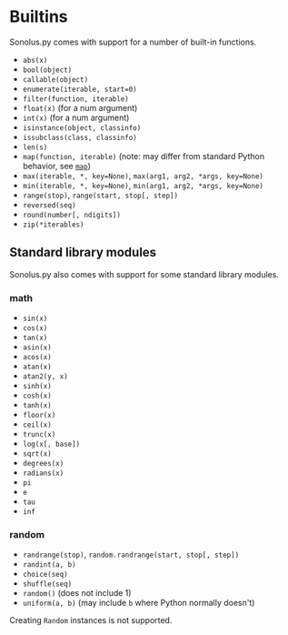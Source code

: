 # Builtins
Sonolus.py comes with support for a number of built-in functions.

- `abs(x)`
- `bool(object)`
- `callable(object)`
- `enumerate(iterable, start=0)`
- `filter(function, iterable)`
- `float(x)` (for a num argument)
- `int(x)` (for a num argument)
- `isinstance(object, classinfo)`
- `issubclass(class, classinfo)`
- `len(s)`
- `map(function, iterable)` (note: may differ from standard Python behavior, see 
  [`map`](../reference/builtins.md#doc_stubs.builtins.map))
- `max(iterable, *, key=None)`, `max(arg1, arg2, *args, key=None)`
- `min(iterable, *, key=None)`, `min(arg1, arg2, *args, key=None)`
- `range(stop)`, `range(start, stop[, step])`
- `reversed(seq)`
- `round(number[, ndigits])`
- `zip(*iterables)`

## Standard library modules
Sonolus.py also comes with support for some standard library modules.

### math
- `sin(x)`
- `cos(x)`
- `tan(x)`
- `asin(x)`
- `acos(x)`
- `atan(x)`
- `atan2(y, x)`
- `sinh(x)`
- `cosh(x)`
- `tanh(x)`
- `floor(x)`
- `ceil(x)`
- `trunc(x)`
- `log(x[, base])`
- `sqrt(x)`
- `degrees(x)`
- `radians(x)`
- `pi`
- `e`
- `tau`
- `inf`

### random
- `randrange(stop)`, `random.randrange(start, stop[, step])`
- `randint(a, b)`
- `choice(seq)`
- `shuffle(seq)`
- `random()` (does not include 1)
- `uniform(a, b)` (may include `b` where Python normally doesn't)

Creating `Random` instances is not supported.
